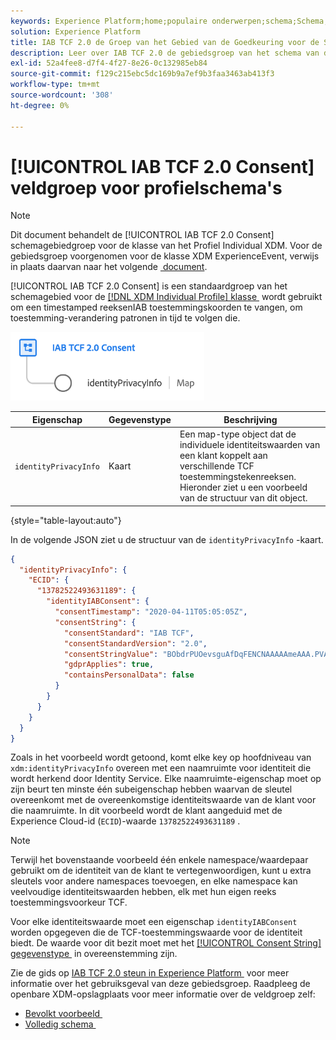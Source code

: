 ```yaml
---
keywords: Experience Platform;home;populaire onderwerpen;schema;Schema;XDM;individueel profiel;gebieden;schema's;Schema's;Schemaontwerp;veldgroep;veldgroep;iab;tcf;toestemming;
solution: Experience Platform
title: IAB TCF 2.0 de Groep van het Gebied van de Goedkeuring voor de Schema's van het Profiel
description: Leer over IAB TCF 2.0 de gebiedsgroep van het schema van de Toestemming voor de klasse van het Profiel Individual XDM.
exl-id: 52a4fee8-d7f4-4f27-8e26-0c132985eb84
source-git-commit: f129c215ebc5dc169b9a7ef9b3faa3463ab413f3
workflow-type: tm+mt
source-wordcount: '308'
ht-degree: 0%

---
```


# [!UICONTROL IAB TCF 2.0 Consent] veldgroep voor profielschema&#39;s

>[!NOTE]
>
>Dit document behandelt de [!UICONTROL IAB TCF 2.0 Consent] schemagebiedgroep voor de klasse van het Profiel Individual XDM. Voor de gebiedsgroep voorgenomen voor de klasse XDM ExperienceEvent, verwijs in plaats daarvan naar het volgende [&#x200B; document &#x200B;](../event/iab.md).

[!UICONTROL IAB TCF 2.0 Consent] is een standaardgroep van het schemagebied voor de [[!DNL XDM Individual Profile]  klasse &#x200B;](../../classes/individual-profile.md) wordt gebruikt om een timestamped reeksenIAB toestemmingskoorden te vangen, om toestemming-verandering patronen in tijd te volgen die.

![](../../images/field-groups/iab-profile.png)

| Eigenschap | Gegevenstype | Beschrijving |
| --- | --- | --- |
| `identityPrivacyInfo` | Kaart | Een map-type object dat de individuele identiteitswaarden van een klant koppelt aan verschillende TCF toestemmingstekenreeksen. Hieronder ziet u een voorbeeld van de structuur van dit object. |

{style="table-layout:auto"}

In de volgende JSON ziet u de structuur van de `identityPrivacyInfo` -kaart.

```json
{
  "identityPrivacyInfo": {
    "ECID": {
      "13782522493631189": {
        "identityIABConsent": {
          "consentTimestamp": "2020-04-11T05:05:05Z",
          "consentString": {
            "consentStandard": "IAB TCF",
            "consentStandardVersion": "2.0",
            "consentStringValue": "BObdrPUOevsguAfDqFENCNAAAAAmeAAA.PVAfDObdrA.DqFENCAmeAENCDA",
            "gdprApplies": true,
            "containsPersonalData": false
          }
        }
      }
    }
  }
}
```

Zoals in het voorbeeld wordt getoond, komt elke key op hoofdniveau van `xdm:identityPrivacyInfo` overeen met een naamruimte voor identiteit die wordt herkend door Identity Service. Elke naamruimte-eigenschap moet op zijn beurt ten minste één subeigenschap hebben waarvan de sleutel overeenkomt met de overeenkomstige identiteitswaarde van de klant voor die naamruimte. In dit voorbeeld wordt de klant aangeduid met de Experience Cloud-id (`ECID`)-waarde `13782522493631189` .

>[!NOTE]
>
>Terwijl het bovenstaande voorbeeld één enkele namespace/waardepaar gebruikt om de identiteit van de klant te vertegenwoordigen, kunt u extra sleutels voor andere namespaces toevoegen, en elke namespace kan veelvoudige identiteitswaarden hebben, elk met hun eigen reeks toestemmingsvoorkeur TCF.

Voor elke identiteitswaarde moet een eigenschap `identityIABConsent` worden opgegeven die de TCF-toestemmingswaarde voor de identiteit biedt. De waarde voor dit bezit moet met het [[!UICONTROL Consent String] gegevenstype &#x200B;](../../data-types/consent-string.md) in overeenstemming zijn.

Zie de gids op [&#x200B; IAB TCF 2.0 steun in Experience Platform &#x200B;](../../../landing/governance-privacy-security/consent/iab/overview.md) voor meer informatie over het gebruiksgeval van deze gebiedsgroep. Raadpleeg de openbare XDM-opslagplaats voor meer informatie over de veldgroep zelf:

* [&#x200B; Bevolkt voorbeeld &#x200B;](https://github.com/adobe/xdm/blob/master/components/fieldgroups/profile/profile-privacy.example.1.json)
* [&#x200B; Volledig schema &#x200B;](https://github.com/adobe/xdm/blob/master/components/fieldgroups/profile/profile-privacy.schema.json)

